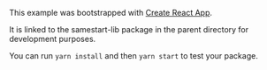 This example was bootstrapped with [Create React App](https://github.com/facebook/create-react-app).

It is linked to the samestart-lib package in the parent directory for development purposes.

You can run `yarn install` and then `yarn start` to test your package.
